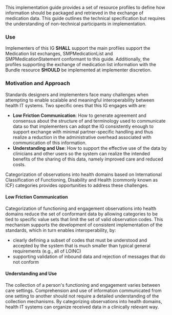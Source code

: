 
This implementation guide provides a set of resource profiles to define how information should be packaged and retrieved in the exchange of medication data. This guide outlines the technical specification but requires the understanding of non-technical participants in implementation.

### Use

Implementers of this IG **SHALL** support the main profiles support the Medication list exchanges, SMPMedicationList and SMPMedicationStatement conformant to this guide. Additionally, the profiles supporting the exchange of medication list information with the Bundle resource **SHOULD** be implemented at implementer discretion. 

### Motivation and Approach

Standards designers and implementers face many challenges when attempting to enable scalable and meaningful interoperability between health IT systems. Two specific ones that this IG engages with are:
- **Low Friction Communication**: How to generate agreement and consensus about the structure of and terminology used to communicate data so that implementers can adopt the IG consistently enough to support exchange with minimal partner-specific handling and thus realize a reduction in the administrative overhead associated with communication of this information.
- **Understanding and Use**: How to support the effective use of the data by clinicians and other users so the system can realize the intended benefits of the sharing of this data, namely improved care and reduced costs.

Categorization of observations into health domains based on International Classification of Functioning, Disability and Health (commonly known as ICF) categories provides opportunities to address these challenges.

#### Low Friction Communication

Categorization of functioning and engagement observations into health domains reduce the set of conformant data by allowing categories to be tied to specific value sets that limit the set of valid observation codes. This mechanism supports the development of consistent implementation of the standards, which in turn enables interoperability, by:
- clearly defining a subset of codes that must be understood and accepted by the system that is much smaller than typical general requirements (e.g., all of LOINC)
- supporting validation of inbound data and rejection of messages that do not conform

#### Understanding and Use

The collection of a person's functioning and engagement varies between care settings. Comprehension and use of information communicated from one setting to another should not require a detailed understanding of the collection mechanisms. By categorizing observations into health domains, health IT systems can organize received data in a clinically relevant way.

